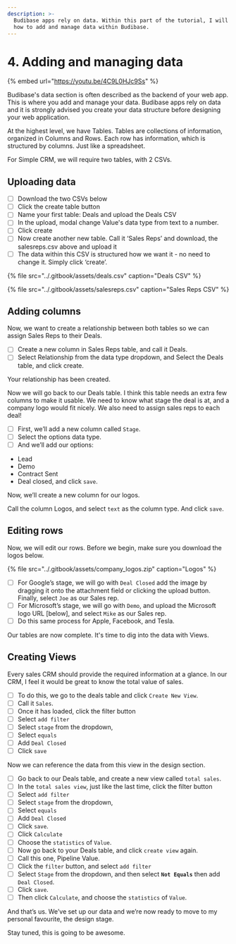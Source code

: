 ```yaml
---
description: >-
  Budibase apps rely on data. Within this part of the tutorial, I will show you
  how to add and manage data within Budibase.
---
```


# 4. Adding and managing data

{% embed url="https://youtu.be/4C9L0HJc9Ss" %}



Budibase's data section is often described as the backend of your web app. This is where you add and manage your data. Budibase apps rely on data and it is strongly advised you create your data structure before designing your web application. 

At the highest level, we have Tables. Tables are collections of information, organized in Columns and Rows. Each row has information, which is structured by columns. Just like a spreadsheet.

For Simple CRM, we will require two tables, with 2 CSVs. 

## Uploading data

* [ ] Download the two CSVs below
* [ ] Click the create table button
* [ ] Name your first table: Deals and upload the Deals CSV
* [ ] In the upload, modal change  Value's data type from text to a number.
* [ ] Click create
* [ ] Now create another new table. Call it ‘Sales Reps’ and download, the salesreps.csv above and upload it
* [ ] The data within this CSV is structured how we want it - no need to change it. Simply click ‘create’.

{% file src="../.gitbook/assets/deals.csv" caption="Deals CSV" %}

{% file src="../.gitbook/assets/salesreps.csv" caption="Sales Reps CSV" %}

## Adding columns

Now, we want to create a relationship between both tables so we can assign Sales Reps to their Deals. 

* [ ] Create a new column in Sales Reps table, and call it Deals. 
* [ ] Select Relationship from the data type dropdown, and Select the Deals table, and click create.

Your relationship has been created. 

Now we will go back to our Deals table. I think this table needs an extra few columns to make it usable. We need to know what stage the deal is at, and a company logo would fit nicely. We also need to assign sales reps to each deal!

* [ ] First, we’ll add a new column called `Stage`. 
* [ ] Select the options data type. 
* [ ] And we’ll add our options:
* Lead
* Demo
* Contract Sent
* Deal closed, and click `save`.

Now, we’ll create a new column for our logos.

Call the column Logos, and select `text` as the column type.  And click `save`.

## Editing rows

Now, we will edit our rows. Before we begin, make sure you download the logos below.

{% file src="../.gitbook/assets/company\_logos.zip" caption="Logos" %}

* [ ] For Google’s stage, we will go with `Deal Closed` add the image by dragging it onto the attachment field or clicking the upload button. Finally, select `Joe` as our Sales rep.
* [ ] For Microsoft’s stage, we will go with `Demo`, and upload the Microsoft logo URL \[below\], and select `Mike` as our Sales rep.
* [ ] Do this same process for Apple, Facebook, and Tesla.

Our tables are now complete. It's time to dig into the data with Views.

## Creating Views

Every sales CRM should provide the required information at a glance. In our CRM, I feel it would be great to know the total value of sales.

* [ ] To do this, we go to the deals table and click `Create New View`.
* [ ] Call it `Sales`.
* [ ] Once it has loaded, click the filter button
* [ ] Select `add filter`
* [ ] Select `stage` from the dropdown, 
* [ ] Select `equals` 
* [ ] Add `Deal Closed`
* [ ] Click `save`

Now we can reference the data from this view in the design section.

* [ ] Go back to our Deals table, and create a new view called `total sales`. 
* [ ] In the `total sales view`, just like the last time, click the filter button
* [ ] Select `add filter`
* [ ] Select `stage` from the dropdown, 
* [ ] Select `equals` 
* [ ] Add `Deal Closed`
* [ ] Click `save`.
* [ ] Click `Calculate`
* [ ] Choose the `statistics` of `Value`. 
* [ ] Now go back to your Deals table, and click `create view` again. 
* [ ] Call this one, Pipeline Value.
* [ ] Click the `filter` button, and select `add filter` 
* [ ] Select `Stage` from the dropdown, and then select **`Not Equals`** then add `Deal Closed`. 
* [ ] Click `save`.
* [ ] Then click `Calculate`, and choose the `statistics` of `Value`.

And that’s us. We’ve set up our data and we’re now ready to move to my personal favourite, the design stage. 

Stay tuned, this is going to be awesome.  
  
  


